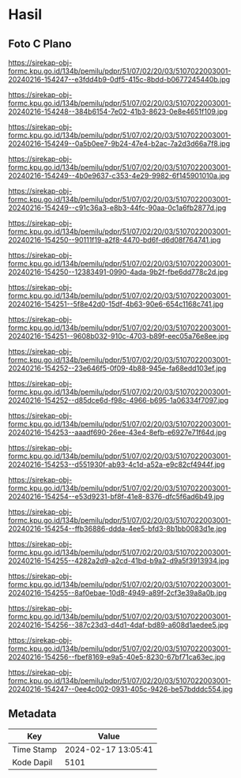 # Hasil

## Foto C Plano

https://sirekap-obj-formc.kpu.go.id/134b/pemilu/pdpr/51/07/02/20/03/5107022003001-20240216-154247--e3fdd4b9-0df5-415c-8bdd-b0677245440b.jpg

https://sirekap-obj-formc.kpu.go.id/134b/pemilu/pdpr/51/07/02/20/03/5107022003001-20240216-154248--384b6154-7e02-41b3-8623-0e8e4651f109.jpg

https://sirekap-obj-formc.kpu.go.id/134b/pemilu/pdpr/51/07/02/20/03/5107022003001-20240216-154249--0a5b0ee7-9b24-47e4-b2ac-7a2d3d66a7f8.jpg

https://sirekap-obj-formc.kpu.go.id/134b/pemilu/pdpr/51/07/02/20/03/5107022003001-20240216-154249--4b0e9637-c353-4e29-9982-6f145901010a.jpg

https://sirekap-obj-formc.kpu.go.id/134b/pemilu/pdpr/51/07/02/20/03/5107022003001-20240216-154249--c91c36a3-e8b3-44fc-90aa-0c1a6fb2877d.jpg

https://sirekap-obj-formc.kpu.go.id/134b/pemilu/pdpr/51/07/02/20/03/5107022003001-20240216-154250--90111f19-a2f8-4470-bd6f-d6d08f764741.jpg

https://sirekap-obj-formc.kpu.go.id/134b/pemilu/pdpr/51/07/02/20/03/5107022003001-20240216-154250--12383491-0990-4ada-9b2f-fbe6dd778c2d.jpg

https://sirekap-obj-formc.kpu.go.id/134b/pemilu/pdpr/51/07/02/20/03/5107022003001-20240216-154251--5f8e42d0-15df-4b63-90e6-654c1168c741.jpg

https://sirekap-obj-formc.kpu.go.id/134b/pemilu/pdpr/51/07/02/20/03/5107022003001-20240216-154251--9608b032-910c-4703-b89f-eec05a76e8ee.jpg

https://sirekap-obj-formc.kpu.go.id/134b/pemilu/pdpr/51/07/02/20/03/5107022003001-20240216-154252--23e646f5-0f09-4b88-945e-fa68edd103ef.jpg

https://sirekap-obj-formc.kpu.go.id/134b/pemilu/pdpr/51/07/02/20/03/5107022003001-20240216-154252--d85dce6d-f98c-4966-b695-1a06334f7097.jpg

https://sirekap-obj-formc.kpu.go.id/134b/pemilu/pdpr/51/07/02/20/03/5107022003001-20240216-154253--aaadf690-26ee-43e4-8efb-e6927e71f64d.jpg

https://sirekap-obj-formc.kpu.go.id/134b/pemilu/pdpr/51/07/02/20/03/5107022003001-20240216-154253--d551930f-ab93-4c1d-a52a-e9c82cf4944f.jpg

https://sirekap-obj-formc.kpu.go.id/134b/pemilu/pdpr/51/07/02/20/03/5107022003001-20240216-154254--e53d9231-bf8f-41e8-8376-dfc5f6ad6b49.jpg

https://sirekap-obj-formc.kpu.go.id/134b/pemilu/pdpr/51/07/02/20/03/5107022003001-20240216-154254--ffb36886-ddda-4ee5-bfd3-8b1bb0083d1e.jpg

https://sirekap-obj-formc.kpu.go.id/134b/pemilu/pdpr/51/07/02/20/03/5107022003001-20240216-154255--4282a2d9-a2cd-41bd-b9a2-d9a5f3913934.jpg

https://sirekap-obj-formc.kpu.go.id/134b/pemilu/pdpr/51/07/02/20/03/5107022003001-20240216-154255--8af0ebae-10d8-4949-a89f-2cf3e39a8a0b.jpg

https://sirekap-obj-formc.kpu.go.id/134b/pemilu/pdpr/51/07/02/20/03/5107022003001-20240216-154256--387c23d3-d4d1-4daf-bd89-a608d1aedee5.jpg

https://sirekap-obj-formc.kpu.go.id/134b/pemilu/pdpr/51/07/02/20/03/5107022003001-20240216-154256--fbef8169-e9a5-40e5-8230-67bf71ca63ec.jpg

https://sirekap-obj-formc.kpu.go.id/134b/pemilu/pdpr/51/07/02/20/03/5107022003001-20240216-154247--0ee4c002-0931-405c-9426-be57bdddc554.jpg


## Metadata

| Key        | Value               |
| ---------- | ------------------- |
| Time Stamp | 2024-02-17 13:05:41 |
| Kode Dapil | 5101                |



